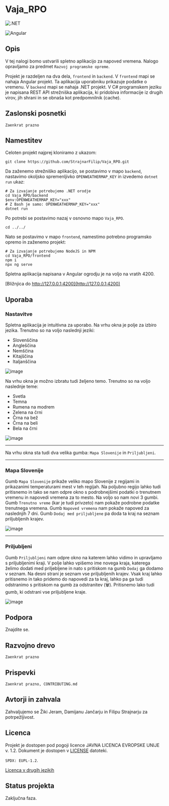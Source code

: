 # Vaja_RPO

![.NET](https://img.shields.io/badge/Zaledni_del_narejen_z_.NET-grey?logo=dotnet&labelColor=purple)


![Angular](https://img.shields.io/badge/Uporabniški_vmesnik_narejen_z_Angular-grey?logo=angular&labelColor=A00000)

## Opis
V tej nalogi bomo ustvarili spletno aplikacijo za napoved vremena. Nalogo opravljamo za predmet `Razvoj programske opreme`.

Projekt je razdeljen na dva dela, `frontend` in `backend`. V `frontend` mapi se nahaja Angular projekt. Ta aplikacija uporabniku prikazuje podatke o vremenu. V `backend` mapi se nahaja .NET projekt. V C# programskem jeziku je napisana REST API strežniška aplikacija, ki pridobiva informacije iz drugih virov, jih shrani in se obnaša kot predpomnilnik (cache).

## Zaslonski posnetki

`Zaenkrat prazno`

## Namestitev

Celoten projekt najprej kloniramo z ukazom:

```pwsh
git clone https://github.com/StrajnarFilip/Vaja_RPO.git
```

Da zaženemo strežniško aplikacijo, se postavimo v mapo `backend`, nastavimo okoljsko spremenljivko `OPENWEATHERMAP_KEY`
in izvedemo `dotnet run` ukaz:

```pwsh
# Za izvajanje potrebujemo .NET orodje
cd Vaja_RPO/backend
$env:OPENWEATHERMAP_KEY="xxx"
# Z Bash je samo: OPENWEATHERMAP_KEY="xxx"
dotnet run
```

Po potrebi se postavimo nazaj v osnovno mapo `Vaja_RPO`.
```pwsh
cd ../../
```

Nato se postavimo v mapo `frontend`, namestimo potrebno programsko opremo in zaženemo projekt:

```pwsh
# Za izvajanje potrebujemo NodeJS in NPM
cd Vaja_RPO/frontend
npm i
npx ng serve
```
Spletna aplikacija napisana v Angular ogrodju je na voljo na vratih 4200.

[Bližnjica do http://127.0.0.1:4200](http://127.0.0.1:4200)


## Uporaba

### Nastavitve
Spletna aplikacija je intuitivna za uporabo. Na vrhu okna je polje za izbiro jezika. Trenutno so na voljo naslednji jeziki:

- Slovenščina
- Angleščina
- Nemščina
- Kitajščina
- Italjanščina

![image](https://github.com/StrajnarFilip/Vaja_RPO/assets/46705237/3523e6c9-2c81-42d0-b28b-e0eb2f0b115a)


Na vrhu okna je možno izbratu tudi željeno temo. Trenutno so na voljo naslednje teme:

- Svetla
- Temna
- Rumena na modrem
- Zelena na črni
- Črna na bež
- Črna na beli
- Bela na črni


![image](https://github.com/StrajnarFilip/Vaja_RPO/assets/46705237/1257a8ee-a046-444a-b251-ce4196b035a2)

---

Na vrhu okna sta tudi dva velika gumba: `Mapa Slovenije` in `Priljubljeni`.

---

### Mapa Slovenije

Gumb `Mapa Slovenije` prikaže veliko mapo Slovenije z regijami in prikazanimi temperaturami
mest v teh regijah. Na poljubno regijo lahko tudi pritisnemo in tako se nam odpre okno s podrobnejšimi podatki o trenutnem vremenu in napovedi vremena za to mesto. Na voljo
so nam novi 3 gumbi. Gumb `Trenutno vreme` (kar je tudi privzeto) nam pokaže podrobne podatke trenutnega vremena. Gumb `Napoved vremena` nam pokaže napoved za naslednjih 7 dni.
Gumb `Dodaj med priljubljene` pa doda ta kraj na seznam priljubljenih krajev.

![image](https://github.com/StrajnarFilip/Vaja_RPO/assets/46705237/ee166446-af37-43b2-aeaa-f23a2f4ca0ba)

---

### Priljubljeni

Gumb `Priljubljeni` nam odpre okno na katerem lahko vidimo in upravljamo s priljubljenimi kraji.
V polje lahko vpišemo ime novega kraja, katerega želimo dodati med priljebljene in nato s pritiskom na gumb
`Dodaj` ga dodamo v seznam. Na desni strani je seznam vse priljubljenih krajev. Vsak kraj lahko pritisnemo
in tako pridemo do napovedi za ta kraj, lahko pa ga tudi odstranimo s pritiskom na gumb za odstranitev (🗑️).
Pritisnemo lako tudi gumb, ki odstrani vse priljubljene kraje.

![image](https://github.com/StrajnarFilip/Vaja_RPO/assets/46705237/40fe8bbd-aaf3-4f98-8eca-af9faceee6fb)


## Podpora

Znajdite se.

## Razvojno drevo


`Zaenkrat prazno`

## Prispevki


`Zaenkrat prazno, CONTRIBUTING.md`

## Avtorji in zahvala

Zahvaljujemo se Žiki Jeram, Damijanu Jančarju in Filipu Strajnarju za potrpežljivost.

## Licenca

Projekt je dostopen pod pogoji licence JAVNA LICENCA EVROPSKE UNIJE v. 1.2. Dokument je dostopen v [LICENSE](https://github.com/StrajnarFilip/Vaja_RPO/blob/master/README.md) datoteki.

`SPDX: EUPL-1.2`.

[Licenca v drugih jezikih](https://joinup.ec.europa.eu/collection/eupl/eupl-text-eupl-12)

## Status projekta

Zaključna faza.
